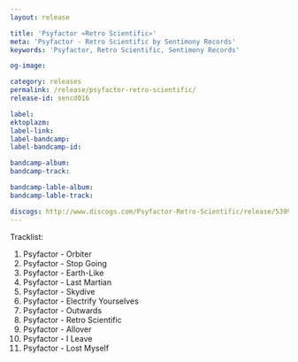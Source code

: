```yaml
---
layout: release

title: 'Psyfactor «Retro Scientific»'
meta: 'Psyfactor - Retro Scientific by Sentimony Records'
keywords: 'Psyfactor, Retro Scientific, Sentimony Records'

og-image: 

category: releases
permalink: /release/psyfactor-retro-scientific/
release-id: sencd016

label: 
ektoplazm: 
label-link: 
label-bandcamp: 
label-bandcamp-id: 

bandcamp-album: 
bandcamp-track: 

bandcamp-lable-album: 
bandcamp-lable-track: 

discogs: http://www.discogs.com/Psyfactor-Retro-Scientific/release/5399930
---
```


Tracklist:

01. Psyfactor - Orbiter
02. Psyfactor - Stop Going
03. Psyfactor - Earth-Like
04. Psyfactor - Last Martian
05. Psyfactor - Skydive
06. Psyfactor - Electrify Yourselves
07. Psyfactor - Outwards
08. Psyfactor - Retro Scientific
09. Psyfactor - Allover
10. Psyfactor - I Leave
11. Psyfactor - Lost Myself
